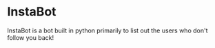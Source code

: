 # InstaBot
 InstaBot is a bot built in python primarily to list out the users who don't follow you back!

